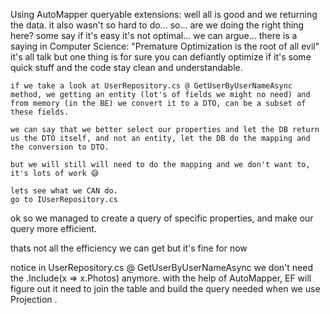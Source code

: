 Using AutoMapper queryable extensions:
    well all is good and we returning the data.
    it also wasn't so hard to do...
    so... are we doing the right thing here?
    some say if it's easy it's not optimal... we can argue...
    there is a saying in Computer Science:
        "Premature Optimization is the root of all evil"
    it's all talk but one thing is for sure you can defiantly optimize if it's some quick stuff and the code stay clean and understandable.

    if we take a look at UserRepository.cs @ GetUserByUserNameAsync method, we getting an entity (lot's of fields we might no need) and from memory (in the BE) we convert it to a DTO, can be a subset of these fields.

    we can say that we better select our properties and let the DB return us the DTO itself, and not an entity, let the DB do the mapping and the conversion to DTO.
    
    but we will still will need to do the mapping and we don't want to, it's lots of work 😅

    lets see what we CAN do.
    go to IUserRepository.cs

ok so we managed to create a query of specific properties, and make our query more efficient.

thats not all the efficiency we can get but it's fine for now

notice in UserRepository.cs @ GetUserByUserNameAsync we don't need the .Include(x => x.Photos) anymore. with the help of AutoMapper, EF will figure out it need to join the table and build the query needed when we use Projection .



    
